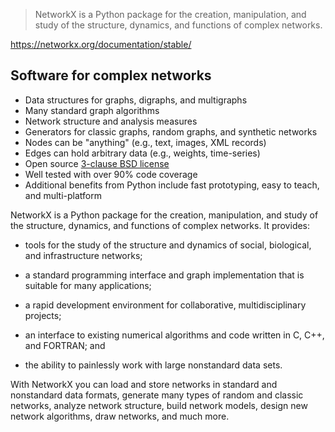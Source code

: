 > NetworkX is a Python package for the creation, manipulation, and study of the structure, dynamics, and functions of complex networks.

https://networkx.org/documentation/stable/

## Software for complex networks

- Data structures for graphs, digraphs, and multigraphs
- Many standard graph algorithms
- Network structure and analysis measures
- Generators for classic graphs, random graphs, and synthetic networks
- Nodes can be "anything" (e.g., text, images, XML records)
- Edges can hold arbitrary data (e.g., weights, time-series)
- Open source [3-clause BSD license](https://raw.githubusercontent.com/networkx/networkx/master/LICENSE.txt)
- Well tested with over 90% code coverage
- Additional benefits from Python include fast prototyping, easy to teach, and multi-platform

NetworkX is a Python package for the creation, manipulation, and study of the structure, dynamics, and functions of complex networks. It provides:

- tools for the study of the structure and dynamics of social, biological, and infrastructure networks;
    
- a standard programming interface and graph implementation that is suitable for many applications;
    
- a rapid development environment for collaborative, multidisciplinary projects;
    
- an interface to existing numerical algorithms and code written in C, C++, and FORTRAN; and
    
- the ability to painlessly work with large nonstandard data sets.
    

With NetworkX you can load and store networks in standard and nonstandard data formats, generate many types of random and classic networks, analyze network structure, build network models, design new network algorithms, draw networks, and much more.